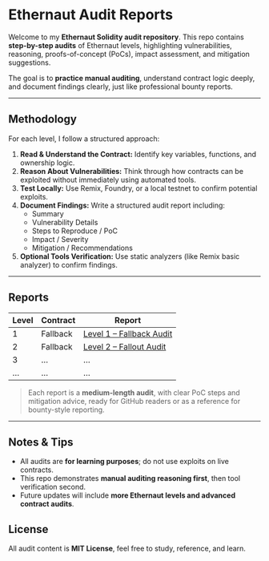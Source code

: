# Ethernaut Audit Reports

Welcome to my **Ethernaut Solidity audit repository**. This repo contains **step-by-step audits** of Ethernaut levels, highlighting vulnerabilities, reasoning, proofs-of-concept (PoCs), impact assessment, and mitigation suggestions.  

The goal is to **practice manual auditing**, understand contract logic deeply, and document findings clearly, just like professional bounty reports.

---

## Methodology

For each level, I follow a structured approach:

1. **Read & Understand the Contract:** Identify key variables, functions, and ownership logic.  
2. **Reason About Vulnerabilities:** Think through how contracts can be exploited without immediately using automated tools.  
3. **Test Locally:** Use Remix, Foundry, or a local testnet to confirm potential exploits.  
4. **Document Findings:** Write a structured audit report including:
   - Summary  
   - Vulnerability Details  
   - Steps to Reproduce / PoC  
   - Impact / Severity  
   - Mitigation / Recommendations  
5. **Optional Tools Verification:** Use static analyzers (like Remix basic analyzer) to confirm findings.  

---

## Reports

| Level | Contract | Report |
|-------|----------|--------|
| 1 | Fallback | [Level 1 – Fallback Audit](./Level1_Fallback.md) |
| 2 | Fallback | [Level 2 – Fallout Audit](./Level2_Fallback_Audit.md) |
| 3 | … | … |
| … | … | … |

> Each report is a **medium-length audit**, with clear PoC steps and mitigation advice, ready for GitHub readers or as a reference for bounty-style reporting.

---

## Notes & Tips

- All audits are **for learning purposes**; do not use exploits on live contracts.  
- This repo demonstrates **manual auditing reasoning first**, then tool verification second.  
- Future updates will include **more Ethernaut levels and advanced contract audits**.

## License

All audit content is **MIT License**, feel free to study, reference, and learn.
